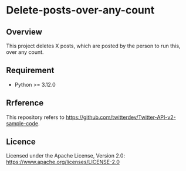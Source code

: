 # Delete-posts-over-any-count

## Overview
This project deletes X posts, which are posted by the person to run this, over any count.

## Requirement
- Python >= 3.12.0

## Rrference
This repository refers to https://github.com/twitterdev/Twitter-API-v2-sample-code.

## Licence
Licensed under the Apache License, Version 2.0: https://www.apache.org/licenses/LICENSE-2.0
